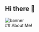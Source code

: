 ## Hi there 👋
<div style=" width="100%" ">
<img src="https://i.ibb.co/YjM248r/banner.png" alt="banner" border="0">
</div>
## About Me!
<!--
**ayazcoder/ayazcoder** is a ✨ _special_ ✨ repository because its `README.md` (this file) appears on your GitHub profile.

Here are some ideas to get you started:

- 🔭 I’m currently working on ...
- 🌱 I’m currently learning ...
- 👯 I’m looking to collaborate on ...
- 🤔 I’m looking for help with ...
- 💬 Ask me about ...
- 📫 How to reach me: ...
- 😄 Pronouns: ...
- ⚡ Fun fact: ...
-->

Full Stack Developer with practical experience in developing and deploying web applications. I have a proven track record of creating highly scalable applications using full stack technologies, self-taught with a strong passion for coding. I excel in MERN and JavaScript, and I'm dedicated to delivering user-centric, accessible solutions. Quietly confident, naturally curious, and always improving, I'm happiest when I'm creating, learning, exploring, and enhancing my work. Eager to adapt and take on new challenges!

- 💬 Ask me about React, Node.js, JavaScript, Express.js, MongoDB, HTML & CSS, SCSS

### Ask me anything related to:
<div style="display: flex; gap: 5px; flex-wrap: wrap;">
<img src="https://img.icons8.com/color/48/000000/javascript.png" alt="JavaScript" width="40" height="40"/> 
<img src="https://img.icons8.com/color/48/000000/react-native.png" alt="React.js" width="40" height="40"/> 
<img src="https://img.icons8.com/color/48/000000/redux.png" alt="Redux Toolkit" width="40" height="40"/> 
<img src="https://img.icons8.com/color/48/000000/css3.png" alt="CSS" width="40" height="40"/> 
<img src="https://img.icons8.com/color/48/000000/material-ui.png" alt="Material-UI" width="40" height="40"/> 
<img src="https://img.icons8.com/color/48/000000/tailwindcss.png" alt="Tailwind CSS" width="40" height="40"/> 
<img src="https://img.icons8.com/color/48/000000/sass.png" alt="SASS" width="40" height="40"/> 
<img src="https://img.icons8.com/color/48/000000/firebase.png" alt="Firebase Functions" width="40" height="40"/> 
<img src="https://img.icons8.com/color/48/000000/nodejs.png" alt="Node.js" width="40" height="40"/> 
<img src="https://img.icons8.com/color/48/000000/express.png" alt="Express.js" width="40" height="40"/> 
<img src="https://img.icons8.com/color/48/000000/mongodb.png" alt="MongoDB" width="40" height="40"/> 
<img src="https://img.icons8.com/color/48/000000/mysql-logo.png" alt="MySQL" width="40" height="40"/>
</div>
